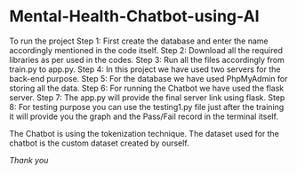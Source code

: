 # Mental-Health-Chatbot-using-AI
To run the project 
Step 1: First create the database and enter the name accordingly mentioned in the code itself.
Step 2: Download all the required libraries as per used in the codes.
Step 3: Run all the files accordingly from train.py to app.py.
Step 4: In this project we have used two servers for the back-end purpose.
Step 5: For the database we have used PhpMyAdmin for storing all the data.
Step 6: For running the Chatbot we have used the flask server.
Step 7: The app.py will provide the final server link using flask.
Step 8: For testing purpose you can use the testing1.py file just after the training it will provide you the graph and the Pass/Fail record in the terminal itself.

The Chatbot is using the tokenization technique.
The dataset used for the chatbot is the custom dataset created by ourself.

*Thank you*
